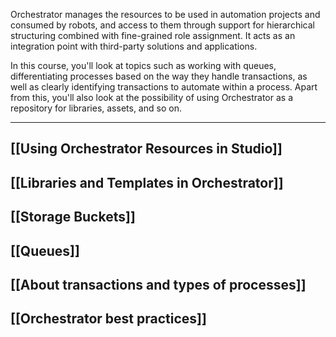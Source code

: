 Orchestrator manages the resources to be used in automation projects and consumed by robots, and access to them through support for hierarchical structuring combined with fine-grained role assignment. It acts as an integration point with third-party solutions and applications. 

In this course, you'll look at topics such as working with queues, differentiating processes based on the way they handle transactions, as well as clearly identifying transactions to automate within a process. Apart from this, you'll also look at the possibility of using Orchestrator as a repository for libraries, assets, and so on.

___

## [[Using Orchestrator Resources in Studio]]
## [[Libraries and Templates in Orchestrator]]
## [[Storage Buckets]]
## [[Queues]]
## [[About transactions and types of processes]]
## [[Orchestrator best practices]]
